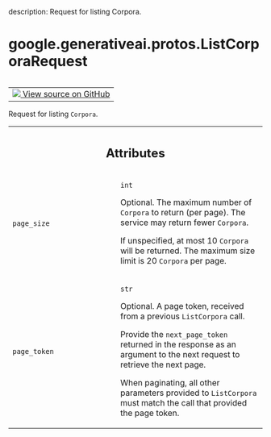 description: Request for listing Corpora.

<div itemscope itemtype="http://developers.google.com/ReferenceObject">
<meta itemprop="name" content="google.generativeai.protos.ListCorporaRequest" />
<meta itemprop="path" content="Stable" />
</div>

# google.generativeai.protos.ListCorporaRequest

<!-- Insert buttons and diff -->

<table class="tfo-notebook-buttons tfo-api nocontent" align="left">
<td>
  <a target="_blank" href="https://github.com/googleapis/google-cloud-python/tree/main/packages/google-ai-generativelanguage/google/ai/generativelanguage_v1beta/types/retriever_service.py#L138-L167">
    <img src="https://www.tensorflow.org/images/GitHub-Mark-32px.png" />
    View source on GitHub
  </a>
</td>
</table>



Request for listing ``Corpora``.

<!-- Placeholder for "Used in" -->




<!-- Tabular view -->
 <table class="responsive fixed orange">
<colgroup><col width="214px"><col></colgroup>
<tr><th colspan="2"><h2 class="add-link">Attributes</h2></th></tr>

<tr>
<td>

`page_size`<a id="page_size"></a>

</td>
<td>

`int`

Optional. The maximum number of ``Corpora`` to return (per
page). The service may return fewer ``Corpora``.

If unspecified, at most 10 ``Corpora`` will be returned. The
maximum size limit is 20 ``Corpora`` per page.

</td>
</tr><tr>
<td>

`page_token`<a id="page_token"></a>

</td>
<td>

`str`

Optional. A page token, received from a previous
``ListCorpora`` call.

Provide the ``next_page_token`` returned in the response as
an argument to the next request to retrieve the next page.

When paginating, all other parameters provided to
``ListCorpora`` must match the call that provided the page
token.

</td>
</tr>
</table>



